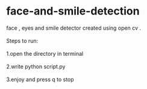 # face-and-smile-detection
face , eyes and smile detector created using open cv . <br />  
Steps to run: <br />  
1.open the directory in terminal<br />  
2.write python script.py<br />  
3.enjoy and press q to stop<br />  
